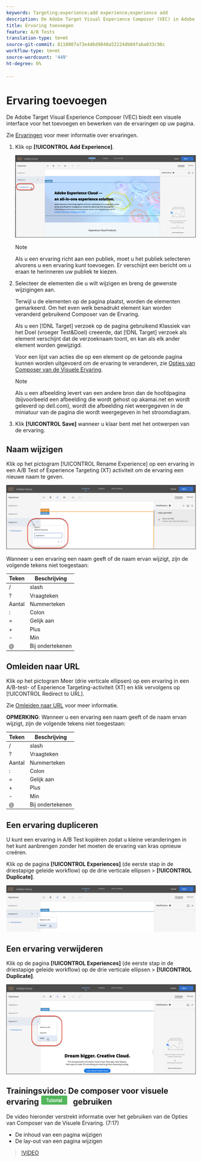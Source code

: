 ```yaml
---
keywords: Targeting;experience;add experience;experience add
description: De Adobe Target Visual Experience Composer (VEC) in Adobe Target biedt een visuele interface voor het bewerken van de ervaringen op uw pagina.
title: Ervaring toevoegen
feature: A/B Tests
translation-type: tm+mt
source-git-commit: 8110807a73e4d6d9848a52224db04faba033c98c
workflow-type: tm+mt
source-wordcount: '449'
ht-degree: 0%

---
```



# Ervaring toevoegen

De Adobe Target Visual Experience Composer (VEC) biedt een visuele interface voor het toevoegen en bewerken van de ervaringen op uw pagina.

Zie [Ervaringen](/help/c-experiences/experiences.md#concept_A2E10F6AFB3D4AEAB6951EE14688848D) voor meer informatie over ervaringen.

1. Klik op **[!UICONTROL Add Experience]**.

   ![Ervaring toevoegen, optie](/help/c-activities/t-test-ab/t-test-create-ab/assets/add-experience.png)

   >[!NOTE]
   >
   >Als u een ervaring richt aan een publiek, moet u het publiek selecteren alvorens u een ervaring kunt toevoegen. Er verschijnt een bericht om u eraan te herinneren uw publiek te kiezen.

1. Selecteer de elementen die u wilt wijzigen en breng de gewenste wijzigingen aan.

   Terwijl u de elementen op de pagina plaatst, worden de elementen gemarkeerd. Om het even welk benadrukt element kan worden veranderd gebruikend Composer van de Ervaring.

   Als u een [!DNL Target] verzoek op de pagina gebruikend Klassiek van het Doel (vroeger Test&amp;Doel) creeerde, dat [!DNL Target] verzoek als element verschijnt dat de verzoeknaam toont, en kan als elk ander element worden gewijzigd.

   Voor een lijst van acties die op een element op de getoonde pagina kunnen worden uitgevoerd om de ervaring te veranderen, zie [Opties van Composer van de Visuele Ervaring](/help/c-experiences/c-visual-experience-composer/viztarget-options.md).


   >[!NOTE]
   >
   >Als u een afbeelding levert van een andere bron dan de hoofdpagina (bijvoorbeeld een afbeelding die wordt gehost op akamai.net en wordt geleverd op dell.com), wordt die afbeelding niet weergegeven in de miniatuur van de pagina die wordt weergegeven in het stroomdiagram.

1. Klik **[!UICONTROL Save]** wanneer u klaar bent met het ontwerpen van de ervaring.

## Naam wijzigen

Klik op het pictogram [!UICONTROL Rename Experience] op een ervaring in een A/B Test of Experience Targeting (XT) activiteit om de ervaring een nieuwe naam te geven.

![Naam wijzigen](/help/c-activities/t-test-ab/t-test-create-ab/assets/rename-experience.png)

Wanneer u een ervaring een naam geeft of de naam ervan wijzigt, zijn de volgende tekens niet toegestaan:

| Teken | Beschrijving |
|--- |--- |
| / | slash |
| ? | Vraagteken |
| Aantal | Nummerteken |
| : | Colon |
| = | Gelijk aan |
| + | Plus |
| - | Min |
| @ | Bij ondertekenen |

## Omleiden naar URL

Klik op het pictogram Meer (drie verticale ellipsen) op een ervaring in een A/B-test- of Experience Targeting-activiteit (XT) en klik vervolgens op [!UICONTROL Redirect to URL].

Zie [Omleiden naar URL](/help/c-experiences/c-visual-experience-composer/redirect-offer.md) voor meer informatie.

**OPMERKING**: Wanneer u een ervaring een naam geeft of de naam ervan wijzigt, zijn de volgende tekens niet toegestaan:

| Teken | Beschrijving |
|--- |--- |
| / | slash |
| ? | Vraagteken |
| Aantal | Nummerteken |
| : | Colon |
| = | Gelijk aan |
| + | Plus |
| - | Min |
| @ | Bij ondertekenen |

## Een ervaring dupliceren

U kunt een ervaring in A/B Test kopiëren zodat u kleine veranderingen in het kunt aanbrengen zonder het moeten de ervaring van kras opnieuw creëren.

Klik op de pagina **[!UICONTROL Experiences]** (de eerste stap in de driestapige geleide workflow) op de drie verticale ellipsen > **[!UICONTROL Duplicate]**.

![Optie Dubbele ervaring](/help/c-activities/t-test-ab/t-test-create-ab/assets/duplicate-experience.png)

## Een ervaring verwijderen

Klik op de pagina **[!UICONTROL Experiences]** (de eerste stap in de driestapige geleide workflow) op de drie verticale ellipsen > **[!UICONTROL Duplicate]**.

![Ervaring verwijderen, optie](/help/c-activities/t-test-ab/t-test-create-ab/assets/delete-experience.png)

## Trainingsvideo: De composer voor visuele ervaring ![Zelfstudie-badge](/help/assets/tutorial.png) gebruiken

De video hieronder verstrekt informatie over het gebruiken van de Opties van Composer van de Visuele Ervaring. (7:17)

* De inhoud van een pagina wijzigen
* De lay-out van een pagina wijzigen

>[!VIDEO](https://video.tv.adobe.com/v/17399)
